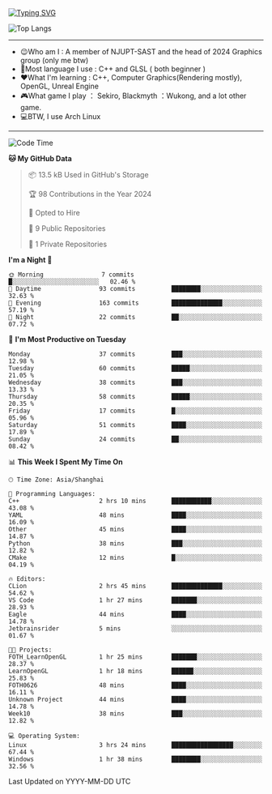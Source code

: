 <a href="https://git.io/typing-svg">
  <img src="https://readme-typing-svg.demolab.com?font=Fira+Code&pause=1000&random=false&width=435&separator=%3D&lines=std%3A%3Aprintln(%22Hello,+world!%22);" alt="Typing SVG" />
</a>

![Top Langs](https://github-readme-stats.vercel.app/api/top-langs/?username=FOTH0626&theme=transparent)

---

- 😉Who am I : A member of NJUPT-SAST and the head of 2024 Graphics group (only me btw)
- 📖Most language I use : C++ and GLSL ( both beginner )
- ❤What I'm learning : C++, Computer Graphics(Rendering mostly), OpenGL, Unreal Engine
- 🎮What game I play ： Sekiro, Blackmyth ：Wukong, and a lot other game.
- 💻BTW, I use Arch Linux
---
<!--START_SECTION:waka-->
![Code Time](http://img.shields.io/badge/Code%20Time-5%20hrs%202%20mins-blue)

**🐱 My GitHub Data** 

> 📦 13.5 kB Used in GitHub's Storage 
 > 
> 🏆 98 Contributions in the Year 2024
 > 
> 💼 Opted to Hire
 > 
> 📜 9 Public Repositories 
 > 
> 🔑 1 Private Repositories 
 > 
**I'm a Night 🦉** 

```text
🌞 Morning                7 commits           █░░░░░░░░░░░░░░░░░░░░░░░░   02.46 % 
🌆 Daytime                93 commits          ████████░░░░░░░░░░░░░░░░░   32.63 % 
🌃 Evening                163 commits         ██████████████░░░░░░░░░░░   57.19 % 
🌙 Night                  22 commits          ██░░░░░░░░░░░░░░░░░░░░░░░   07.72 % 
```
📅 **I'm Most Productive on Tuesday** 

```text
Monday                   37 commits          ███░░░░░░░░░░░░░░░░░░░░░░   12.98 % 
Tuesday                  60 commits          █████░░░░░░░░░░░░░░░░░░░░   21.05 % 
Wednesday                38 commits          ███░░░░░░░░░░░░░░░░░░░░░░   13.33 % 
Thursday                 58 commits          █████░░░░░░░░░░░░░░░░░░░░   20.35 % 
Friday                   17 commits          █░░░░░░░░░░░░░░░░░░░░░░░░   05.96 % 
Saturday                 51 commits          ████░░░░░░░░░░░░░░░░░░░░░   17.89 % 
Sunday                   24 commits          ██░░░░░░░░░░░░░░░░░░░░░░░   08.42 % 
```


📊 **This Week I Spent My Time On** 

```text
🕑︎ Time Zone: Asia/Shanghai

💬 Programming Languages: 
C++                      2 hrs 10 mins       ███████████░░░░░░░░░░░░░░   43.08 % 
YAML                     48 mins             ████░░░░░░░░░░░░░░░░░░░░░   16.09 % 
Other                    45 mins             ████░░░░░░░░░░░░░░░░░░░░░   14.87 % 
Python                   38 mins             ███░░░░░░░░░░░░░░░░░░░░░░   12.82 % 
CMake                    12 mins             █░░░░░░░░░░░░░░░░░░░░░░░░   04.19 % 

🔥 Editors: 
CLion                    2 hrs 45 mins       ██████████████░░░░░░░░░░░   54.62 % 
VS Code                  1 hr 27 mins        ███████░░░░░░░░░░░░░░░░░░   28.93 % 
Eagle                    44 mins             ████░░░░░░░░░░░░░░░░░░░░░   14.78 % 
Jetbrainsrider           5 mins              ░░░░░░░░░░░░░░░░░░░░░░░░░   01.67 % 

🐱‍💻 Projects: 
FOTH_LearnOpenGL         1 hr 25 mins        ███████░░░░░░░░░░░░░░░░░░   28.37 % 
LearnOpenGL              1 hr 18 mins        ██████░░░░░░░░░░░░░░░░░░░   25.83 % 
FOTH0626                 48 mins             ████░░░░░░░░░░░░░░░░░░░░░   16.11 % 
Unknown Project          44 mins             ████░░░░░░░░░░░░░░░░░░░░░   14.78 % 
Week10                   38 mins             ███░░░░░░░░░░░░░░░░░░░░░░   12.82 % 

💻 Operating System: 
Linux                    3 hrs 24 mins       █████████████████░░░░░░░░   67.44 % 
Windows                  1 hr 38 mins        ████████░░░░░░░░░░░░░░░░░   32.56 % 
```


 Last Updated on YYYY-MM-DD UTC
<!--END_SECTION:waka-->
